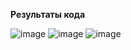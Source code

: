 **Результаты кода**

![image](https://github.com/user-attachments/assets/77f5ef52-a2ef-42d7-9a8b-68977ebd21dc) 
![image](https://github.com/user-attachments/assets/18be3f4a-4997-4408-b211-9f36eaa49b73)
![image](https://github.com/user-attachments/assets/0394b26e-661f-4b73-aefe-085adc214f16)

